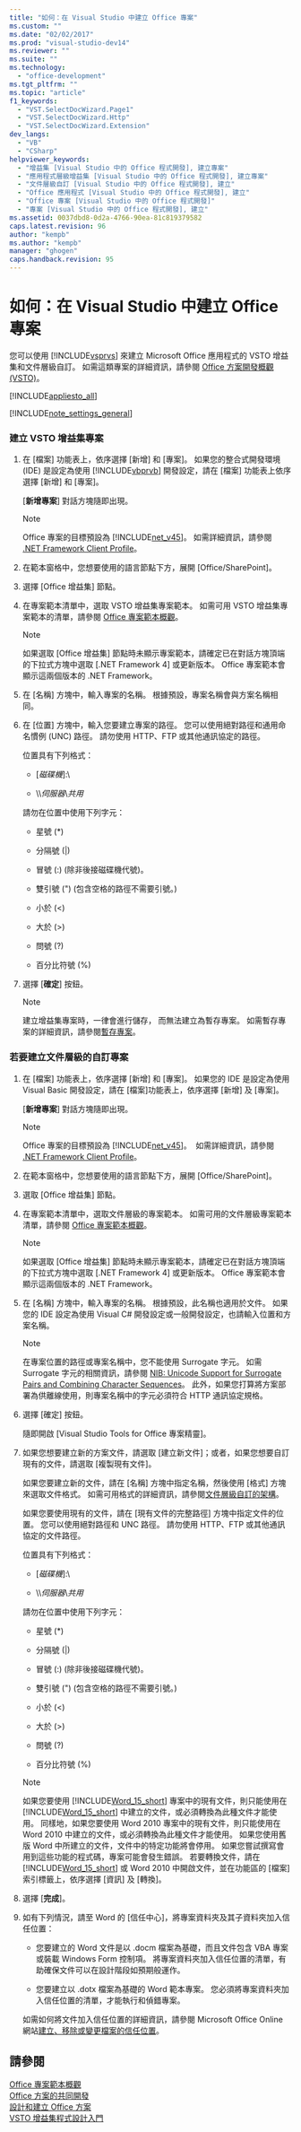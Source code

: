 ```yaml
---
title: "如何：在 Visual Studio 中建立 Office 專案"
ms.custom: ""
ms.date: "02/02/2017"
ms.prod: "visual-studio-dev14"
ms.reviewer: ""
ms.suite: ""
ms.technology: 
  - "office-development"
ms.tgt_pltfrm: ""
ms.topic: "article"
f1_keywords: 
  - "VST.SelectDocWizard.Page1"
  - "VST.SelectDocWizard.Http"
  - "VST.SelectDocWizard.Extension"
dev_langs: 
  - "VB"
  - "CSharp"
helpviewer_keywords: 
  - "增益集 [Visual Studio 中的 Office 程式開發], 建立專案"
  - "應用程式層級增益集 [Visual Studio 中的 Office 程式開發], 建立專案"
  - "文件層級自訂 [Visual Studio 中的 Office 程式開發], 建立"
  - "Office 應用程式 [Visual Studio 中的 Office 程式開發], 建立"
  - "Office 專案 [Visual Studio 中的 Office 程式開發]"
  - "專案 [Visual Studio 中的 Office 程式開發], 建立"
ms.assetid: 0037dbd8-0d2a-4766-90ea-81c819379582
caps.latest.revision: 96
author: "kempb"
ms.author: "kempb"
manager: "ghogen"
caps.handback.revision: 95
---
```

# 如何：在 Visual Studio 中建立 Office 專案
  您可以使用 [!INCLUDE[vsprvs](../sharepoint/includes/vsprvs-md.md)] 來建立 Microsoft Office 應用程式的 VSTO 增益集和文件層級自訂。 如需這類專案的詳細資訊，請參閱 [Office 方案開發概觀 &#40;VSTO&#41;](../vsto/office-solutions-development-overview-vsto.md)。  
  
 [!INCLUDE[appliesto_all](../vsto/includes/appliesto-all-md.md)]  
  
 [!INCLUDE[note_settings_general](../sharepoint/includes/note-settings-general-md.md)]  
  
### 建立 VSTO 增益集專案  
  
1.  在 \[檔案\] 功能表上，依序選擇 \[新增\] 和 \[專案\]。  如果您的整合式開發環境 \(IDE\) 是設定為使用 [!INCLUDE[vbprvb](../sharepoint/includes/vbprvb-md.md)] 開發設定，請在 \[檔案\] 功能表上依序選擇 \[新增\] 和 \[專案\]。  
  
     \[**新增專案**\] 對話方塊隨即出現。  
  
    > [!NOTE]  
    >  Office 專案的目標預設為 [!INCLUDE[net_v45](../vsto/includes/net-v45-md.md)]。  如需詳細資訊，請參閱 [.NET Framework Client Profile](http://msdn.microsoft.com/library/f0219919-1f02-4588-8704-327a62fd91f1)。  
  
2.  在範本窗格中，您想要使用的語言節點下方，展開 \[Office\/SharePoint\]。  
  
3.  選擇 \[Office 增益集\] 節點。  
  
4.  在專案範本清單中，選取 VSTO 增益集專案範本。  如需可用 VSTO 增益集專案範本的清單，請參閱 [Office 專案範本概觀](../vsto/office-project-templates-overview.md)。  
  
    > [!NOTE]  
    >  如果選取 \[Office 增益集\] 節點時未顯示專案範本，請確定已在對話方塊頂端的下拉式方塊中選取 \[.NET Framework 4\] 或更新版本。  Office 專案範本會顯示這兩個版本的 .NET Framework。  
  
5.  在 \[名稱\] 方塊中，輸入專案的名稱。  根據預設，專案名稱會與方案名稱相同。  
  
6.  在 \[位置\] 方塊中，輸入您要建立專案的路徑。  您可以使用絕對路徑和通用命名慣例 \(UNC\) 路徑。  請勿使用 HTTP、FTP 或其他通訊協定的路徑。  
  
     位置具有下列格式：  
  
    -   \[*磁碟機*\]:\\  
  
    -   \\\\*伺服器*\\*共用*  
  
     請勿在位置中使用下列字元：  
  
    -   星號 \(\*\)  
  
    -   分隔號 \(|\)  
  
    -   冒號 \(:\) \(除非後接磁碟機代號\)。  
  
    -   雙引號 \("\) \(包含空格的路徑不需要引號。\)  
  
    -   小於 \(\<\)  
  
    -   大於 \(\>\)  
  
    -   問號 \(?\)  
  
    -   百分比符號 \(%\)  
  
7.  選擇 \[**確定**\] 按鈕。  
  
    > [!NOTE]  
    >  建立增益集專案時，一律會進行儲存，  而無法建立為暫存專案。  如需暫存專案的詳細資訊，請參閱[暫存專案](http://msdn.microsoft.com/zh-tw/9cf1944c-7045-44cc-8701-7b0eb4099f2b)。  
  
### 若要建立文件層級的自訂專案  
  
1.  在 \[檔案\] 功能表上，依序選擇 \[新增\] 和 \[專案\]。  如果您的 IDE 是設定為使用 Visual Basic 開發設定，請在 \[檔案\]功能表上，依序選擇 \[新增\] 及 \[專案\]。  
  
     \[**新增專案**\] 對話方塊隨即出現。  
  
    > [!NOTE]  
    >  Office 專案的目標預設為 [!INCLUDE[net_v45](../vsto/includes/net-v45-md.md)]。  如需詳細資訊，請參閱 [.NET Framework Client Profile](http://msdn.microsoft.com/library/f0219919-1f02-4588-8704-327a62fd91f1)。  
  
2.  在範本窗格中，您想要使用的語言節點下方，展開 \[Office\/SharePoint\]。  
  
3.  選取 \[Office 增益集\] 節點。  
  
4.  在專案範本清單中，選取文件層級的專案範本。  如需可用的文件層級專案範本清單，請參閱 [Office 專案範本概觀](../vsto/office-project-templates-overview.md)。  
  
    > [!NOTE]  
    >  如果選取 \[Office 增益集\] 節點時未顯示專案範本，請確定已在對話方塊頂端的下拉式方塊中選取 \[.NET Framework 4\] 或更新版本。  Office 專案範本會顯示這兩個版本的 .NET Framework。  
  
5.  在 \[名稱\] 方塊中，輸入專案的名稱。  根據預設，此名稱也適用於文件。  如果您的 IDE 設定為使用 Visual C\# 開發設定或一般開發設定，也請輸入位置和方案名稱。  
  
    > [!NOTE]  
    >  在專案位置的路徑或專案名稱中，您不能使用 Surrogate 字元。  如需 Surrogate 字元的相關資訊，請參閱 [NIB: Unicode Support for Surrogate Pairs and Combining Character Sequences](http://msdn.microsoft.com/zh-tw/cba3285c-7b47-4ce8-8970-f48d6ac03e39)。  此外，如果您打算將方案部署為供離線使用，則專案名稱中的字元必須符合 HTTP 通訊協定規格。  
  
6.  選擇 \[確定\] 按鈕。  
  
     隨即開啟 \[Visual Studio Tools for Office 專案精靈\]。  
  
7.  如果您想要建立新的方案文件，請選取 \[建立新文件\]；或者，如果您想要自訂現有的文件，請選取 \[複製現有文件\]。  
  
     如果您要建立新的文件，請在 \[名稱\] 方塊中指定名稱，然後使用 \[格式\] 方塊來選取文件格式。  如需可用格式的詳細資訊，請參閱[文件層級自訂的架構](../vsto/architecture-of-document-level-customizations.md)。  
  
     如果您要使用現有的文件，請在 \[現有文件的完整路徑\] 方塊中指定文件的位置。  您可以使用絕對路徑和 UNC 路徑。  請勿使用 HTTP、FTP 或其他通訊協定的文件路徑。  
  
     位置具有下列格式：  
  
    -   \[*磁碟機*\]:\\  
  
    -   \\\\*伺服器*\\*共用*  
  
     請勿在位置中使用下列字元：  
  
    -   星號 \(\*\)  
  
    -   分隔號 \(|\)  
  
    -   冒號 \(:\) \(除非後接磁碟機代號\)。  
  
    -   雙引號 \("\) \(包含空格的路徑不需要引號。\)  
  
    -   小於 \(\<\)  
  
    -   大於 \(\>\)  
  
    -   問號 \(?\)  
  
    -   百分比符號 \(%\)  
  
    > [!NOTE]  
    >  如果您要使用 [!INCLUDE[Word_15_short](../vsto/includes/word-15-short-md.md)] 專案中的現有文件，則只能使用在 [!INCLUDE[Word_15_short](../vsto/includes/word-15-short-md.md)] 中建立的文件，或必須轉換為此種文件才能使用。  同樣地，如果您要使用 Word 2010 專案中的現有文件，則只能使用在 Word 2010 中建立的文件，或必須轉換為此種文件才能使用。  如果您使用舊版 Word 中所建立的文件，文件中的特定功能將會停用。  如果您嘗試撰寫會用到這些功能的程式碼，專案可能會發生錯誤。  若要轉換文件，請在 [!INCLUDE[Word_15_short](../vsto/includes/word-15-short-md.md)] 或 Word 2010 中開啟文件，並在功能區的 \[檔案\] 索引標籤上，依序選擇 \[資訊\] 及 \[轉換\]。  
  
8.  選擇 \[**完成**\]。  
  
9. 如有下列情況，請至 Word 的 \[信任中心\]，將專案資料夾及其子資料夾加入信任位置：  
  
    -   您要建立的 Word 文件是以 .docm 檔案為基礎，而且文件包含 VBA 專案或裝載 Windows Form 控制項。  將專案資料夾加入信任位置的清單，有助確保文件可以在設計階段如預期般運作。  
  
    -   您要建立以 .dotx 檔案為基礎的 Word 範本專案。  您必須將專案資料夾加入信任位置的清單，才能執行和偵錯專案。  
  
     如需如何將文件加入信任位置的詳細資訊，請參閱 Microsoft Office Online 網站[建立、移除或變更檔案的信任位置](https://support.office.com/en-au/article/Create-remove-or-change-a-trusted-location-for-your-files-f5151879-25ea-4998-80a5-4208b3540a62)。  
  
## 請參閱  
 [Office 專案範本概觀](../vsto/office-project-templates-overview.md)   
 [Office 方案的共同開發](../vsto/collaborative-development-of-office-solutions.md)   
 [設計和建立 Office 方案](../vsto/designing-and-creating-office-solutions.md)   
 [VSTO 增益集程式設計入門](../vsto/getting-started-programming-vsto-add-ins.md)  
  
  